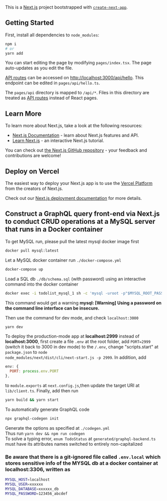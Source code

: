 This is a [Next.js](https://nextjs.org/) project bootstrapped with [`create-next-app`](https://github.com/vercel/next.js/tree/canary/packages/create-next-app).

## Getting Started

First, install all dependencies to <code>node_modules</code>:

```bash
npm i
# or
yarn add
```

You can start editing the page by modifying `pages/index.tsx`. The page auto-updates as you edit the file.

[API routes](https://nextjs.org/docs/api-routes/introduction) can be accessed on [http://localhost:3000/api/hello](http://localhost:3000/api/hello). This endpoint can be edited in `pages/api/hello.ts`.

The `pages/api` directory is mapped to `/api/*`. Files in this directory are treated as [API routes](https://nextjs.org/docs/api-routes/introduction) instead of React pages.

## Learn More

To learn more about Next.js, take a look at the following resources:

- [Next.js Documentation](https://nextjs.org/docs) - learn about Next.js features and API.
- [Learn Next.js](https://nextjs.org/learn) - an interactive Next.js tutorial.

You can check out [the Next.js GitHub repository](https://github.com/vercel/next.js/) - your feedback and contributions are welcome!

## Deploy on Vercel

The easiest way to deploy your Next.js app is to use the [Vercel Platform](https://vercel.com/new?utm_medium=default-template&filter=next.js&utm_source=create-next-app&utm_campaign=create-next-app-readme) from the creators of Next.js.

Check out our [Next.js deployment documentation](https://nextjs.org/docs/deployment) for more details.

## Construct a GraphQL query front-end via Next.js to conduct CRUD operations at a MySQL server that runs in a Docker container  

To get MySQL run, please pull the latest mysql docker image first
```bash
docker pull mysql:latest
```

Let a MySQL docker container run <code>./docker-compose.yml</code>
```bash
docker-compose up
```

Load a SQL db <code>./db/schema.sql</code> (with password) using an interactive command into the docker container
```bash
docker exec -i todolist_mysql_1 sh -c 'mysql -uroot -p"$MYSQL_ROOT_PASSWORD" $MYSQL_DATABASE' < db/schema.sql 
```
This command would get a warning <b>mysql: [Warning] Using a password on the command line interface can be insecure.</b>

Then use the command for dev mode, and check <code>localhost:3000</code>
```bash
yarn dev
```

To deploy the production-mode app at <b>localhost:2999</b> instead of <b>localhost:3000</b>, first create a file <code>.env</code> at the root folder, add <code>PORT=2999</code> (switch it back to 3000 in dev mode) to the <code>/.env</code>, 
change "scripts.start" at <code>package.json</code> to <code>node node_modules/next/dist/cli/next-start.js -p 2999</code>. In addition, add 
```javascript
env: {
  PORT: process.env.PORT
},
```
to <code>module.exports</code> at <code>next.config.js</code>,then update the target URI at <code>lib/client.ts</code>. Finally, add then run
```bash
yarn build && yarn start
```

To automatically generate GraphQL code
```bash
npx graphql-codegen init
```
Generate the options as specified at <code>./codegen.yml</code><br/>
Thus run <code>yarn dev && npm run codegen</code><br />
To solve a typing error, <code>enum TodoStatus</code> at <code>generated/graphql-backend.ts</code> must have its attributes names switched to entirely non-capitalized

### Be aware that there is a git-ignored file called <code>.env.local</code> which stores sensitive info of the MYSQL db at a docker container at localhost:3306, written as
```bash
MYSQL_HOST=localhost
MYSQL_USER=xxxxxx
MYSQL_DATABASE=xxxxxx_db
MYSQL_PASSWORD=123456_abcdef
```